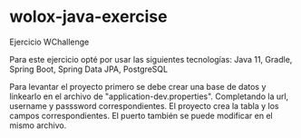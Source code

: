 # wolox-java-exercise

Ejercicio WChallenge

Para este ejercicio opté por usar las siguientes tecnologías: Java 11, Gradle, Spring Boot, Spring Data JPA, PostgreSQL

Para levantar el proyecto primero se debe crear una base de datos y linkearlo en el archivo de "application-dev.properties". Completando la url, username y passsword correspondientes. El proyecto crea la tabla y los campos correspondientes.
El puerto también se puede modificar en el mismo archivo.
